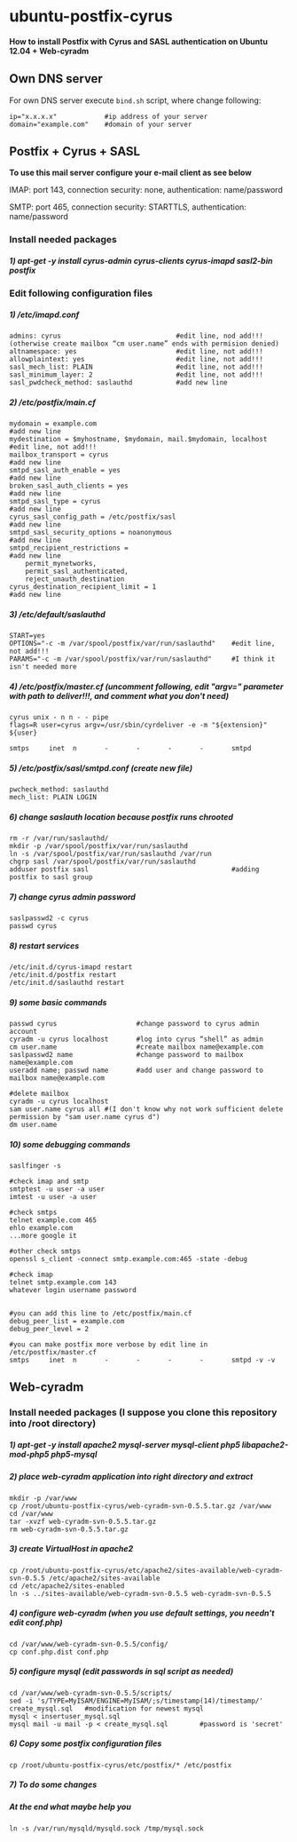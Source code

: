 ubuntu-postfix-cyrus
====================

#### How to install Postfix with Cyrus and SASL authentication on Ubuntu 12.04 + Web-cyradm

## Own DNS server 

For own DNS server execute `bind.sh` script, where change following:

    ip="x.x.x.x"            #ip address of your server
    domain="example.com"    #domain of your server

## Postfix + Cyrus + SASL

**To use this mail server configure your e-mail client as see below**

IMAP: port 143, connection security: none, authentication: name/password

SMTP: port 465, connection security: STARTTLS, authentication: name/password

### Install needed packages

##### 1) apt-get -y install cyrus-admin cyrus-clients cyrus-imapd sasl2-bin postfix

### Edit following configuration files

##### 1) /etc/imapd.conf 

    admins: cyrus                             #edit line, nod add!!! (otherwise create mailbox “cm user.name” ends with permision denied)
    altnamespace: yes      		              #edit line, not add!!!
    allowplaintext: yes				          #edit line, not add!!!
    sasl_mech_list: PLAIN				      #edit line, not add!!!
    sasl_minimum_layer: 2				      #edit line, not add!!!
    sasl_pwdcheck_method: saslauthd     	  #add new line

##### 2) /etc/postfix/main.cf

    mydomain = example.com                                              #add new line
    mydestination = $myhostname, $mydomain, mail.$mydomain, localhost   #edit line, not add!!!
    mailbox_transport = cyrus                                           #add new line
    smtpd_sasl_auth_enable = yes                                        #add new line
    broken_sasl_auth_clients = yes                                      #add new line
    smtpd_sasl_type = cyrus                                             #add new line
    cyrus_sasl_config_path = /etc/postfix/sasl                          #add new line
    smtpd_sasl_security_options = noanonymous                           #add new line
    smtpd_recipient_restrictions =                                      #add new line
        permit_mynetworks,                                              
        permit_sasl_authenticated,
        reject_unauth_destination
    cyrus_destination_recipient_limit = 1                               #add new line
    
##### 3) /etc/default/saslauthd

    START=yes
    OPTIONS="-c -m /var/spool/postfix/var/run/saslauthd"    #edit line, not add!!!
    PARAMS="-c -m /var/spool/postfix/var/run/saslauthd"     #I think it isn't needed more

##### 4) /etc/postfix/master.cf (uncomment following, edit "argv=" parameter with path to deliver!!!, and comment what you don't need)

    cyrus unix - n n - - pipe
    flags=R user=cyrus argv=/usr/sbin/cyrdeliver -e -m "${extension}" ${user}
    
    smtps     inet  n       -       -       -       -       smtpd
    
    
##### 5) /etc/postfix/sasl/smtpd.conf (create new file)
    
    pwcheck_method: saslauthd
    mech_list: PLAIN LOGIN
    
##### 6) change saslauth location because postfix runs chrooted

    rm -r /var/run/saslauthd/
    mkdir -p /var/spool/postfix/var/run/saslauthd
    ln -s /var/spool/postfix/var/run/saslauthd /var/run
    chgrp sasl /var/spool/postfix/var/run/saslauthd
    adduser postfix sasl                                    #adding postfix to sasl group
    
    
##### 7) change cyrus admin password

    saslpasswd2 -c cyrus
    passwd cyrus
    
##### 8) restart services

    /etc/init.d/cyrus-imapd restart
    /etc/init.d/postfix restart
    /etc/init.d/saslauthd restart
    
    
##### 9) some basic commands

    passwd cyrus		          	#change password to cyrus admin account
    cyradm -u cyrus localhost 	    #log into cyrus “shell” as admin
    cm user.name  		            #create mailbox name@example.com
    saslpasswd2 name		        #change password to mailbox name@example.com
    useradd name; passwd name	    #add user and change password to mailbox name@example.com
    
    #delete mailbox
    cyradm -u cyrus localhost
    sam user.name cyrus all #(I don't know why not work sufficient delete permission by "sam user.name cyrus d")
    dm user.name
    
##### 10) some debugging commands

    saslfinger -s
    
    #check imap and smtp
    smtptest -u user -a user
    imtest -u user -a user
    
    #check smtps
    telnet example.com 465
    ehlo example.com
    ...more google it
    
    #other check smtps
    openssl s_client -connect smtp.example.com:465 -state -debug
        
    #check imap
    telnet smtp.example.com 143
    whatever login username password
    
    
    #you can add this line to /etc/postfix/main.cf
    debug_peer_list = example.com
    debug_peer_level = 2
    
    #you can make postfix more verbose by edit line in /etc/postfix/master.cf
    smtps     inet  n       -       -       -       -       smtpd -v -v
    

## Web-cyradm

### Install needed packages (I suppose you clone this repository into /root directory)

##### 1) apt-get -y install apache2 mysql-server mysql-client php5 libapache2-mod-php5 php5-mysql

##### 2) place web-cyradm application into right directory and extract

    mkdir -p /var/www
    cp /root/ubuntu-postfix-cyrus/web-cyradm-svn-0.5.5.tar.gz /var/www
    cd /var/www
    tar -xvzf web-cyradm-svn-0.5.5.tar.gz
    rm web-cyradm-svn-0.5.5.tar.gz

##### 3) create VirtualHost in apache2

    cp /root/ubuntu-postfix-cyrus/etc/apache2/sites-available/web-cyradm-svn-0.5.5 /etc/apache2/sites-available
    cd /etc/apache2/sites-enabled
    ln -s ../sites-available/web-cyradm-svn-0.5.5 web-cyradm-svn-0.5.5
    
##### 4) configure web-cyradm (when you use default settings, you needn't edit conf.php)

    cd /var/www/web-cyradm-svn-0.5.5/config/
    cp conf.php.dist conf.php
    
##### 5) configure mysql (edit passwords in sql script as needed)

    cd /var/www/web-cyradm-svn-0.5.5/scripts/
    sed -i 's/TYPE=MyISAM/ENGINE=MyISAM/;s/timestamp(14)/timestamp/' create_mysql.sql   #modification for newest mysql
    mysql < insertuser_mysql.sql
    mysql mail -u mail -p < create_mysql.sql        #password is 'secret'
    
##### 6) Copy some postfix configuration files

    cp /root/ubuntu-postfix-cyrus/etc/postfix/* /etc/postfix

##### 7) To do some changes
    







##### At the end what maybe help you

    ln -s /var/run/mysqld/mysqld.sock /tmp/mysql.sock
